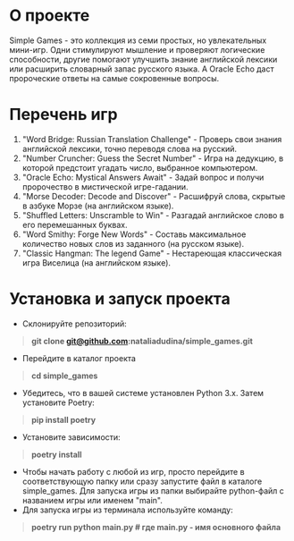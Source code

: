 # О проекте
Simple Games - это коллекция из семи простых, но увлекательных мини-игр. 
Одни стимулируют мышление и проверяют логические способности, другие помогают улучшить знание английской лексики или расширить словарный запас русского языка. 
А Oracle Echo даст пророческие ответы на самые сокровенные вопросы.

# Перечень игр
1. "Word Bridge: Russian Translation Challenge" - Проверь свои знания английской лексики, точно переводя слова на русский.
2. "Number Cruncher: Guess the Secret Number" - Игра на дедукцию, в которой предстоит угадать число, выбранное компьютером.
3. "Oracle Echo: Mystical Answers Await" - Задай вопрос и получи пророчество в мистической игре-гадании.
4. "Morse Decoder: Decode and Discover" - Расшифруй слова, скрытые в азбуке Морзе (на английском языке).
5. "Shuffled Letters: Unscramble to Win" - Разгадай английское слово в его перемешанных буквах.
6. "Word Smithy: Forge New Words" - Составь максимальное количество новых слов из заданного (на русском языке).
7. "Classic Hangman: The legend Game" - Нестареющая классическая игра Виселица (на английском языке).

# Установка и запуск проекта
- Склонируйте репозиторий: 

> **git clone git@github.com:nataliadudina/simple_games.git**

- Перейдите в каталог проекта

> **cd simple_games**

- Убедитесь, что в вашей системе установлен Python 3.x. Затем установите Poetry:

> **pip install poetry**

- Установите зависимости:

> **poetry install**

- Чтобы начать работу с любой из игр, просто перейдите в соответствующую папку или сразу запустите файл в каталоге simple_games.
Для запуска игры из папки выбирайте python-файл с названием игры или именем "main".
- Для запуска игры из терминала используйте команду:


> **poetry run python main.py    # где main.py - имя основного файла**

